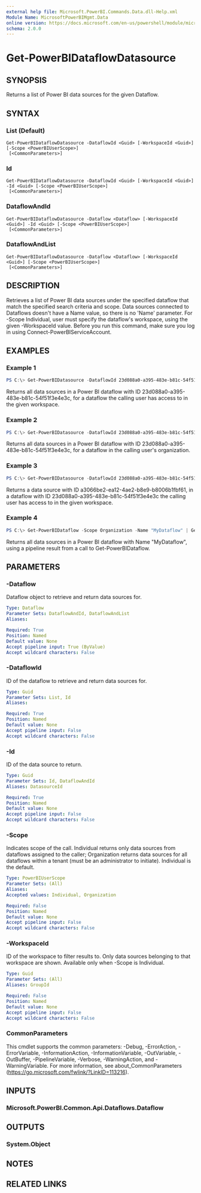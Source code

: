 ```yaml
---
external help file: Microsoft.PowerBI.Commands.Data.dll-Help.xml
Module Name: MicrosoftPowerBIMgmt.Data
online version: https://docs.microsoft.com/en-us/powershell/module/microsoftpowerbimgmt.data/get-powerbidataflowdatasource?view=powerbi-ps
schema: 2.0.0
---
```


# Get-PowerBIDataflowDatasource

## SYNOPSIS
Returns a list of Power BI data sources for the given Dataflow.

## SYNTAX

### List (Default)
```
Get-PowerBIDataflowDatasource -DataflowId <Guid> [-WorkspaceId <Guid>] [-Scope <PowerBIUserScope>]
 [<CommonParameters>]
```

### Id
```
Get-PowerBIDataflowDatasource -DataflowId <Guid> [-WorkspaceId <Guid>] -Id <Guid> [-Scope <PowerBIUserScope>]
 [<CommonParameters>]
```

### DataflowAndId
```
Get-PowerBIDataflowDatasource -Dataflow <Dataflow> [-WorkspaceId <Guid>] -Id <Guid> [-Scope <PowerBIUserScope>]
 [<CommonParameters>]
```

### DataflowAndList
```
Get-PowerBIDataflowDatasource -Dataflow <Dataflow> [-WorkspaceId <Guid>] [-Scope <PowerBIUserScope>]
 [<CommonParameters>]
```

## DESCRIPTION
Retrieves a list of Power BI data sources under the specified dataflow that match the specified search criteria and scope.
Data sources connected to Dataflows doesn't have a Name value, so there is no 'Name' parameter.
For -Scope Individual, user must specify the dataflow's workspace, using the given -WorkspaceId value.
Before you run this command, make sure you log in using Connect-PowerBIServiceAccount. 

## EXAMPLES

### Example 1
```powershell
PS C:\> Get-PowerBIDatasource -DataflowId 23d088a0-a395-483e-b81c-54f51f3e4e3c -WorkspaceId ed451706-2b02-430c-b25c-20c0842c6375
```

Returns all data sources in a Power BI dataflow with ID 23d088a0-a395-483e-b81c-54f51f3e4e3c, for a dataflow the calling user has access to in the given workspace.

### Example 2
```powershell
PS C:\> Get-PowerBIDatasource -DataflowId 23d088a0-a395-483e-b81c-54f51f3e4e3c -Scope Organization
```

Returns all data sources in a Power BI dataflow with ID 23d088a0-a395-483e-b81c-54f51f3e4e3c, for a dataflow in the calling user's organization.

### Example 3
```powershell
PS C:\> Get-PowerBIDatasource -DataflowId 23d088a0-a395-483e-b81c-54f51f3e4e3c -WorkspaceId ed451706-2b02-430c-b25c-20c0842c6375 -Id a3066be2-ea12-4ae2-b8e9-b8006b1fbf61
```

Returns a data source with ID a3066be2-ea12-4ae2-b8e9-b8006b1fbf61, in a dataflow with ID 23d088a0-a395-483e-b81c-54f51f3e4e3c the calling user has access to in the given workspace.

### Example 4
```powershell
PS C:\> Get-PowerBIDataflow -Scope Organization -Name "MyDataflow" | Get-PowerBIDatasource -Scope Organization
```

Returns all data sources in a Power BI dataflow with Name "MyDataflow", using a pipeline result from a call to Get-PowerBIDataflow.

## PARAMETERS

### -Dataflow
Dataflow object to retrieve and return data sources for.

```yaml
Type: Dataflow
Parameter Sets: DataflowAndId, DataflowAndList
Aliases:

Required: True
Position: Named
Default value: None
Accept pipeline input: True (ByValue)
Accept wildcard characters: False
```

### -DataflowId
ID of the dataflow to retrieve and return data sources for.

```yaml
Type: Guid
Parameter Sets: List, Id
Aliases:

Required: True
Position: Named
Default value: None
Accept pipeline input: False
Accept wildcard characters: False
```

### -Id
ID of the data source to return.

```yaml
Type: Guid
Parameter Sets: Id, DataflowAndId
Aliases: DatasourceId

Required: True
Position: Named
Default value: None
Accept pipeline input: False
Accept wildcard characters: False
```

### -Scope
Indicates scope of the call. Individual returns only data sources from dataflows assigned to the caller; Organization returns data sources for all dataflows within a tenant (must be an administrator to initiate). Individual is the default.

```yaml
Type: PowerBIUserScope
Parameter Sets: (All)
Aliases:
Accepted values: Individual, Organization

Required: False
Position: Named
Default value: None
Accept pipeline input: False
Accept wildcard characters: False
```

### -WorkspaceId
ID of the workspace to filter results to. Only data sources belonging to that workspace are shown. Available only when -Scope is Individual.

```yaml
Type: Guid
Parameter Sets: (All)
Aliases: GroupId

Required: False
Position: Named
Default value: None
Accept pipeline input: False
Accept wildcard characters: False
```

### CommonParameters
This cmdlet supports the common parameters: -Debug, -ErrorAction, -ErrorVariable, -InformationAction, -InformationVariable, -OutVariable, -OutBuffer, -PipelineVariable, -Verbose, -WarningAction, and -WarningVariable. For more information, see about_CommonParameters (https://go.microsoft.com/fwlink/?LinkID=113216).

## INPUTS

### Microsoft.PowerBI.Common.Api.Dataflows.Dataflow

## OUTPUTS

### System.Object

## NOTES

## RELATED LINKS
